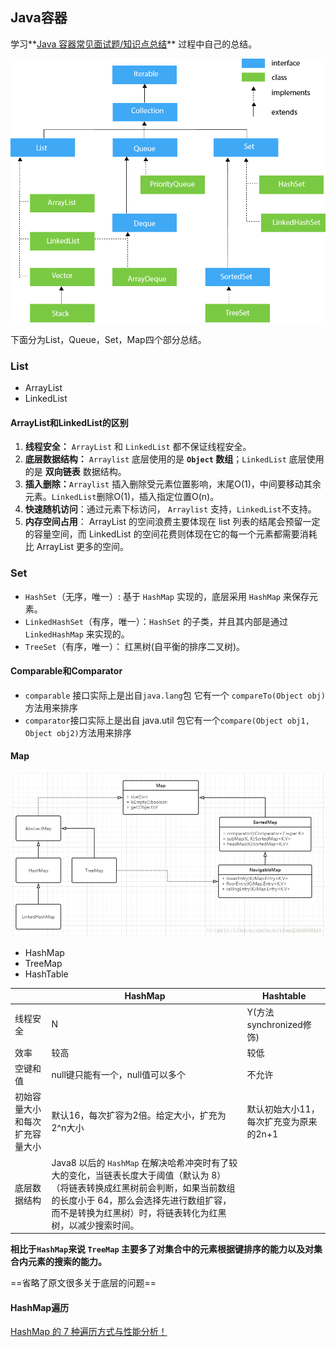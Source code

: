 ## Java容器

学习**[Java 容器常见面试题/知识点总结](https://snailclimb.gitee.io/javaguide/#/docs/java/collection/Java集合框架常见面试题)** 过程中自己的总结。

<img src="./img/java-collection-hierarchy.png" alt="img" style="zoom:67%;" />

下面分为List，Queue，Set，Map四个部分总结。

### List

- ArrayList
- LinkedList

#### ArrayList和LinkedList的区别

1. **线程安全：** `ArrayList` 和 `LinkedList` 都不保证线程安全。
2. **底层数据结构：** `Arraylist` 底层使用的是 **`Object` 数组**；`LinkedList` 底层使用的是 **双向链表** 数据结构。
3. **插入删除：**`Arraylist` 插入删除受元素位置影响，末尾O(1)，中间要移动其余元素。`LinkedList`删除O(1)，插入指定位置O(n)。
4. **快速随机访问**：通过元素下标访问， `Arraylist` 支持，`LinkedList`不支持。
5. **内存空间占用**： ArrayList 的空间浪费主要体现在 list 列表的结尾会预留一定的容量空间，而 LinkedList 的空间花费则体现在它的每一个元素都需要消耗比 ArrayList 更多的空间。

### Set

- `HashSet`（无序，唯一）: 基于 `HashMap` 实现的，底层采用 `HashMap` 来保存元素。
- `LinkedHashSet`（有序，唯一）：`HashSet` 的子类，并且其内部是通过 `LinkedHashMap` 来实现的。
- `TreeSet`（有序，唯一）： 红黑树(自平衡的排序二叉树)。

#### Comparable和Comparator

- `comparable` 接口实际上是出自`java.lang`包 它有一个 `compareTo(Object obj)`方法用来排序
- `comparator`接口实际上是出自 java.util 包它有一个`compare(Object obj1, Object obj2)`方法用来排序

#### Map

![Map](./img/3)

- HashMap
- TreeMap
- HashTable

|                                | HashMap                                                      | Hashtable                              |
| ------------------------------ | ------------------------------------------------------------ | -------------------------------------- |
| 线程安全                       | N                                                            | Y(方法synchronized修饰)                |
| 效率                           | 较高                                                         | 较低                                   |
| 空键和值                       | null键只能有一个，null值可以多个                             | 不允许                                 |
| 初始容量大小和每次扩充容量大小 | 默认16，每次扩容为2倍。给定大小，扩充为2^n大小               | 默认初始大小11，每次扩充变为原来的2n+1 |
| 底层数据结构                   | Java8 以后的 `HashMap` 在解决哈希冲突时有了较大的变化，当链表长度大于阈值（默认为 8）（将链表转换成红黑树前会判断，如果当前数组的长度小于 64，那么会选择先进行数组扩容，而不是转换为红黑树）时，将链表转化为红黑树，以减少搜索时间。 |                                        |

**相比于`HashMap`来说 `TreeMap` 主要多了对集合中的元素根据键排序的能力以及对集合内元素的搜索的能力。**

==省略了原文很多关于底层的问题==

#### HashMap遍历

[HashMap 的 7 种遍历方式与性能分析！](https://mp.weixin.qq.com/s/Zz6mofCtmYpABDL1ap04ow)

